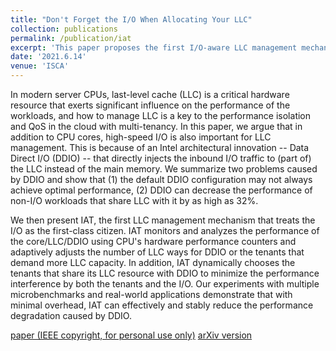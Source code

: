 ```yaml
---
title: "Don't Forget the I/O When Allocating Your LLC"
collection: publications
permalink: /publication/iat
excerpt: 'This paper proposes the first I/O-aware LLC management mechanism for performance isolation in DDIO-enable platform. [paper (IEEE copyright, for personal use only)](https://conferences.computer.org/iscapub/pdfs/ISCA2021-4ghucdBnCWYB7ES2Pe4YdT/333300a112/333300a112.pdf) [arXiv version](https://arxiv.org/abs/2007.04552)'
date: '2021.6.14'
venue: 'ISCA'
---
```

In modern server CPUs, last-level cache (LLC) is a critical hardware resource that exerts significant influence on the performance of the workloads, and how to manage LLC is a key to the performance isolation and QoS in the cloud with multi-tenancy. In this paper, we argue that in addition to CPU cores, high-speed I/O is also important for LLC management. This is because of an Intel architectural innovation -- Data Direct I/O (DDIO) -- that directly injects the inbound I/O traffic to (part of) the LLC instead of the main memory. We summarize two problems caused by DDIO and show that (1) the default DDIO configuration may not always achieve optimal performance, (2) DDIO can decrease the performance of non-I/O workloads that share LLC with it by as high as 32%.

We then present IAT, the first LLC management mechanism that treats the I/O as the first-class citizen. IAT monitors and analyzes the performance of the core/LLC/DDIO using CPU's hardware performance counters and adaptively adjusts the number of LLC ways for DDIO or the tenants that demand more LLC capacity. In addition, IAT dynamically chooses the tenants that share its LLC resource with DDIO to minimize the performance interference by both the tenants and the I/O. Our experiments with multiple microbenchmarks and real-world applications demonstrate that with minimal overhead, IAT can effectively and stably reduce the performance degradation caused by DDIO.

[paper (IEEE copyright, for personal use only)](https://conferences.computer.org/iscapub/pdfs/ISCA2021-4ghucdBnCWYB7ES2Pe4YdT/333300a112/333300a112.pdf)
[arXiv version](https://arxiv.org/abs/2007.04552)